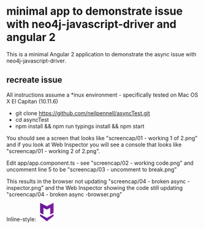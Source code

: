 # minimal app to demonstrate issue with neo4j-javascript-driver and angular 2

This is a minimal Angular 2 application to demonstrate the async issue with neo4j-javascript-driver.

## recreate issue

All instructions assume a *inux environment - specifically tested on Mac OS X El Capitan (10.11.6)

* git clone https://github.com/neilpennell/asyncTest.git
* cd asyncTest
* npm install && npm run typings install && npm start

You should see a screen that looks like "screencap/01 - working 1 of 2.png" and if you look at Web Inspector you will see a console that looks like "screencap/01 - working 2 of 2.png".

Edit app/app.component.ts - see "screencap/02 - working code.png" and uncomment line 5 to be "screencap/03 - uncomment to break.png"

This results in the browser not updating "screencap/04 - broken async - inspector.png" and the Web Inspector showing the code still updating "screencap/04 - broken async -browser.png"


Inline-style: 
![alt text](https://github.com/adam-p/markdown-here/raw/master/src/common/images/icon48.png "Logo Title Text 1")
